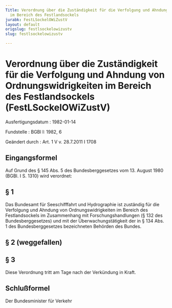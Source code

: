 ```yaml
---
Title: Verordnung über die Zuständigkeit für die Verfolgung und Ahndung von Ordnungswidrigkeiten
  im Bereich des Festlandsockels
jurabk: FestLSockelOWiZustV
layout: default
origslug: festlsockelowizustv
slug: festlsockelowizustv

---
```


# Verordnung über die Zuständigkeit für die Verfolgung und Ahndung von Ordnungswidrigkeiten im Bereich des Festlandsockels (FestLSockelOWiZustV)

Ausfertigungsdatum
:   1982-01-14

Fundstelle
:   BGBl I: 1982, 6

Geändert durch
:   Art. 1 V v. 28.7.2011 I 1708



## Eingangsformel

Auf Grund des § 145 Abs. 5 des Bundesberggesetzes vom 13. August 1980
(BGBl. I S. 1310) wird verordnet:


## § 1

Das Bundesamt für Seeschifffahrt und Hydrographie ist zuständig für
die Verfolgung und Ahndung von Ordnungswidrigkeiten im Bereich des
Festlandsockels im Zusammenhang mit Forschungshandlungen (§ 132 des
Bundesberggesetzes) und mit der Überwachungstätigkeit der in § 134
Abs. 1 des Bundesberggesetzes bezeichneten Behörden des Bundes.


## § 2 (weggefallen)


## § 3

Diese Verordnung tritt am Tage nach der Verkündung in Kraft.


## Schlußformel

Der Bundesminister für Verkehr

